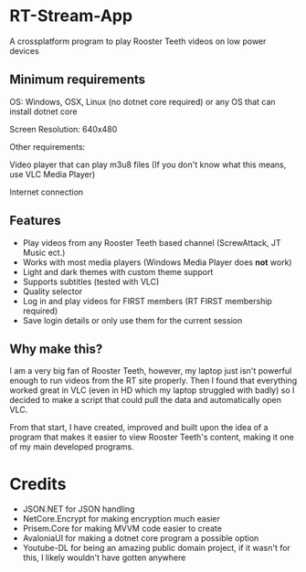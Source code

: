 # RT-Stream-App
A crossplatform program to play Rooster Teeth videos on low power devices

## Minimum requirements 
OS: Windows, OSX, Linux (no dotnet core required) or any OS that can install dotnet core

Screen Resolution: 640x480

Other requirements: 

Video player that can play m3u8 files (If you don't know what this means, use VLC Media Player)
                    
Internet connection


## Features
* Play videos from any Rooster Teeth based channel (ScrewAttack, JT Music ect.)
* Works with most media players (Windows Media Player does **not** work)
* Light and dark themes with custom theme support
* Supports subtitles (tested with VLC)
* Quality selector
* Log in and play videos for FIRST members (RT FIRST membership required)
* Save login details or only use them for the current session

## Why make this?

I am a very big fan of Rooster Teeth, however, my laptop just isn't powerful enough to run videos from the RT site properly. Then I found that everything worked great in VLC (even in HD which my laptop struggled with badly) so I decided to make a script that could pull the data and automatically open VLC.

From that start, I have created, improved and built upon the idea of a program that makes it easier to view Rooster Teeth's content, making it one of my main developed programs.


# Credits
* JSON.NET for JSON handling
* NetCore.Encrypt for making encryption much easier
* Prisem.Core for making MVVM code easier to create
* AvaloniaUI for making a dotnet core program a possible option
* Youtube-DL for being an amazing public domain project, if it wasn't for this, I likely wouldn't have gotten anywhere
